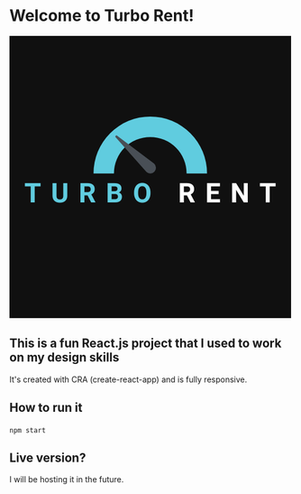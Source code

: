 # Welcome to Turbo Rent!

<img src="./src/images/turbo_rent.png"></img>

## This is a fun React.js project that I used to work on my design skills

It's created with CRA (create-react-app) and is fully responsive.

## How to run it

`npm start`

## Live version?

I will be hosting it in the future.
